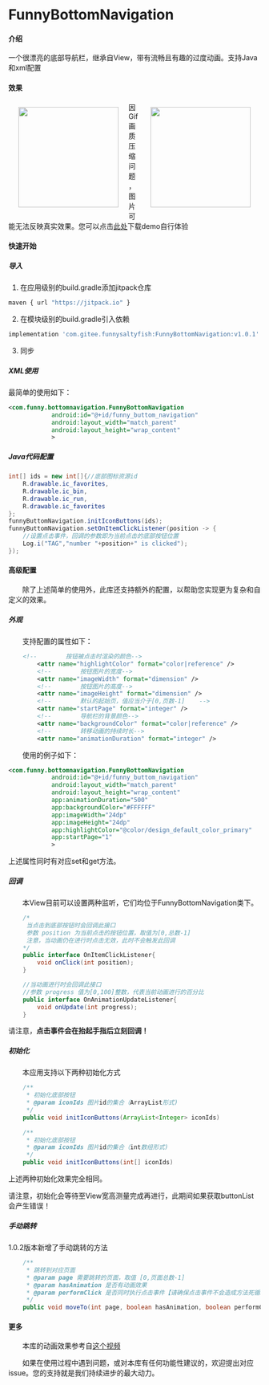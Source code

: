 # FunnyBottomNavigation

#### 介绍
一个很漂亮的底部导航栏，继承自View，带有流畅且有趣的过度动画。支持Java和xml配置

#### 效果

<p>
<div>
<img src="https://gitee.com/funnysaltyfish/FunnyBottomNavigation/raw/master/demo_show.gif" width="200" style="float:left;margin:10px 20px;"/>
<img src="https://gitee.com/funnysaltyfish/FunnyBottomNavigation/raw/master/custom_by_xml.png" width="200" style="float:right;margin:10px 20px;"/>
<div/>
</p>





















因Gif画质压缩问题，图片可能无法反映真实效果。您可以点击[此处](https://gitee.com/funnysaltyfish/FunnyBottomNavigation/raw/master/demo-1.0.1.apk)下载demo自行体验

#### 快速开始
##### 导入
1. 在应用级别的build.gradle添加jitpack仓库

```bash
maven { url "https://jitpack.io" }
```

2. 在模块级别的build.gradle引入依赖

```bash
implementation 'com.gitee.funnysaltyfish:FunnyBottomNavigation:v1.0.1'
```
3. 同步

##### XML使用
最简单的使用如下：

```xml
<com.funny.bottomnavigation.FunnyBottomNavigation
            android:id="@+id/funny_buttom_navigation"
            android:layout_width="match_parent"
            android:layout_height="wrap_content"
            >
```
##### Java代码配置

```java
int[] ids = new int[]{//底部图标资源id
    R.drawable.ic_favorites,
    R.drawable.ic_bin,
    R.drawable.ic_run,
    R.drawable.ic_favorites
};
funnyButtomNavigation.initIconButtons(ids);
funnyButtomNavigation.setOnItemClickListener(position -> {
    //设置点击事件，回调的参数即为当前点击的底部按钮位置
    Log.i("TAG","number "+position+" is clicked");
});
```

#### 高级配置

&emsp;&emsp;除了上述简单的使用外，此库还支持额外的配置，以帮助您实现更为复杂和自定义的效果。
##### 外观
&emsp;&emsp;支持配置的属性如下：

```xml
	<!--        按钮被点击时渲染的颜色-->
        <attr name="highlightColor" format="color|reference" />
        <!--        按钮图片的宽度-->
        <attr name="imageWidth" format="dimension" />
        <!--        按钮图片的高度-->
        <attr name="imageHeight" format="dimension" />
        <!--        默认的起始页，值应当介于[0,页数-1]    -->
        <attr name="startPage" format="integer" />
        <!--        导航栏的背景颜色-->
        <attr name="backgroundColor" format="color|reference" />
        <!--        转移动画的持续时长-->
        <attr name="animationDuration" format="integer" />
```
&emsp;&emsp;使用的例子如下：

```xml
<com.funny.bottomnavigation.FunnyBottomNavigation
            android:id="@+id/funny_buttom_navigation"
            android:layout_width="match_parent"
            android:layout_height="wrap_content"
            app:animationDuration="500"
            app:backgroundColor="#FFFFFF"
            app:imageWidth="24dp"
            app:imageHeight="24dp"
            app:highlightColor="@color/design_default_color_primary"
            app:startPage="1"
            >
```

上述属性同时有对应set和get方法。

##### 回调
&emsp;&emsp;本View目前可以设置两种监听，它们均位于FunnyBottomNavigation类下。

```java
    /*
     当点击到底部按钮时会回调此接口
     参数 position 为当前点击的按钮位置，取值为[0,总数-1]
     注意，当动画仍在进行时点击无效，此时不会触发此回调
    */
    public interface OnItemClickListener{
        void onClick(int position);
    }

    //当动画进行时会回调此接口
    //参数 progress 值为[0,100]整数，代表当前动画进行的百分比
    public interface OnAnimationUpdateListener{
        void onUpdate(int progress);
    }

```
请注意，**点击事件会在抬起手指后立刻回调！**



##### 初始化

&emsp;&emsp;本应用支持以下两种初始化方式

```java
	/**
     * 初始化底部按钮
     * @param iconIds 图片id的集合（ArrayList形式)
     */
    public void initIconButtons(ArrayList<Integer> iconIds)
        
    /**
     * 初始化底部按钮
     * @param iconIds 图片id的集合（int数组形式)
     */
    public void initIconButtons(int[] iconIds)
```

上述两种初始化效果完全相同。

请注意，初始化会等待至View宽高测量完成再进行，此期间如果获取buttonList会产生错误！



##### 手动跳转

1.0.2版本新增了手动跳转的方法

```java
	/**
     * 跳转到对应页面
     * @param page 需要跳转的页面，取值 [0,页面总数-1]
     * @param hasAnimation 是否有动画效果
     * @param performClick 是否同时执行点击事件【请确保点击事件不会造成方法死循环】
     */
    public void moveTo(int page, boolean hasAnimation, boolean performClick)
```



#### 更多
&emsp;&emsp;本库的动画效果参考自[这个视频](https://www.bilibili.com/video/BV1Jp4y1q71U?t=66)

&emsp;&emsp;如果在使用过程中遇到问题，或对本库有任何功能性建议的，欢迎提出对应issue。您的支持就是我们持续进步的最大动力。

